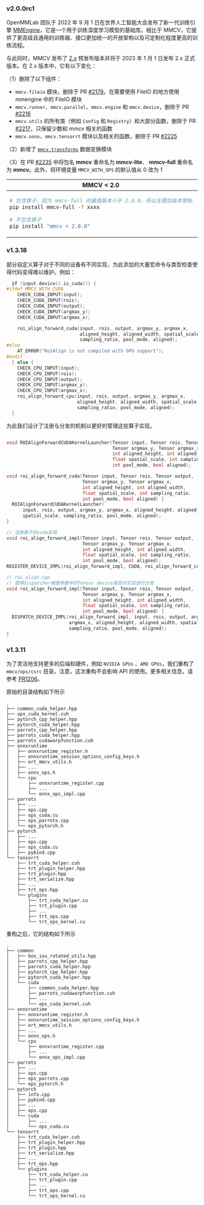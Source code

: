 ### v2.0.0rc1

OpenMMLab 团队于 2022 年 9 月 1 日在世界人工智能大会发布了新一代训练引擎 [MMEngine](https://github.com/open-mmlab/mmengine)，它是一个用于训练深度学习模型的基础库。相比于 MMCV，它提供了更高级且通用的训练器、接口更加统一的开放架构以及可定制化程度更高的训练流程。

与此同时，MMCV 发布了 [2.x](https://github.com/open-mmlab/mmcv/tree/2.x) 预发布版本并将于 2023 年 1 月 1 日发布 2.x 正式版本。在 2.x 版本中，它有以下变化：

（1）删除了以下组件：

- `mmcv.fileio` 模块，删除于 PR [#2179](https://github.com/open-mmlab/mmcv/pull/2179)。在需要使用 FileIO 的地方使用 mmengine 中的 FileIO 模块
- `mmcv.runner`、`mmcv.parallel`、`mmcv.engine` 和 `mmcv.device`，删除于 PR [#2216](https://github.com/open-mmlab/mmcv/pull/2216)
- `mmcv.utils` 的所有类（例如 `Config` 和 `Registry`）和大部分函数，删除于 PR [#2217](https://github.com/open-mmlab/mmcv/pull/2217)，只保留少数和 mmcv 相关的函数
- `mmcv.onnx`、`mmcv.tensorrt` 模块以及相关的函数，删除于 PR [#2225](https://github.com/open-mmlab/mmcv/pull/2225)

（2）新增了 [`mmcv.transforms`](https://github.com/open-mmlab/mmcv/tree/2.x/mmcv/transforms) 数据变换模块

（3）在 PR [#2235](https://github.com/open-mmlab/mmcv/pull/2235) 中将包名 **mmcv** 重命名为 **mmcv-lite**、 **mmcv-full** 重命名为 **mmcv**。此外，将环境变量 `MMCV_WITH_OPS` 的默认值从 0 改为 1

<table class="docutils">
<thead>
  <tr>
    <th align="center">MMCV < 2.0</th>
    <th align="center">MMCV >= 2.0 </th>
<tbody>
  <tr>
  <td valign="top">

```bash
# 包含算子，因为 mmcv-full 的最高版本小于 2.0.0，所以无需加版本限制
pip install mmcv-full -f xxxx

# 不包含算子
pip install "mmcv < 2.0.0"
```

</td>
  <td valign="top">

```bash
# 包含算子
pip install "mmcv>=2.0.0rc1" -f xxxx

# 不包含算子，因为 mmcv-lite 的起始版本为 2.0.0rc1，所以无需加版本限制
pip install mmcv-lite
```

</td>
</tr>
</thead>
</table>

### v1.3.18

部分自定义算子对于不同的设备有不同实现，为此添加的大量宏命令与类型检查使得代码变得难以维护。例如：

```c++
  if (input.device().is_cuda()) {
#ifdef MMCV_WITH_CUDA
    CHECK_CUDA_INPUT(input);
    CHECK_CUDA_INPUT(rois);
    CHECK_CUDA_INPUT(output);
    CHECK_CUDA_INPUT(argmax_y);
    CHECK_CUDA_INPUT(argmax_x);

    roi_align_forward_cuda(input, rois, output, argmax_y, argmax_x,
                           aligned_height, aligned_width, spatial_scale,
                           sampling_ratio, pool_mode, aligned);
#else
    AT_ERROR("RoIAlign is not compiled with GPU support");
#endif
  } else {
    CHECK_CPU_INPUT(input);
    CHECK_CPU_INPUT(rois);
    CHECK_CPU_INPUT(output);
    CHECK_CPU_INPUT(argmax_y);
    CHECK_CPU_INPUT(argmax_x);
    roi_align_forward_cpu(input, rois, output, argmax_y, argmax_x,
                          aligned_height, aligned_width, spatial_scale,
                          sampling_ratio, pool_mode, aligned);
  }
```

为此我们设计了注册与分发的机制以更好的管理这些算子实现。

```c++

void ROIAlignForwardCUDAKernelLauncher(Tensor input, Tensor rois, Tensor output,
                                       Tensor argmax_y, Tensor argmax_x,
                                       int aligned_height, int aligned_width,
                                       float spatial_scale, int sampling_ratio,
                                       int pool_mode, bool aligned);

void roi_align_forward_cuda(Tensor input, Tensor rois, Tensor output,
                            Tensor argmax_y, Tensor argmax_x,
                            int aligned_height, int aligned_width,
                            float spatial_scale, int sampling_ratio,
                            int pool_mode, bool aligned) {
  ROIAlignForwardCUDAKernelLauncher(
      input, rois, output, argmax_y, argmax_x, aligned_height, aligned_width,
      spatial_scale, sampling_ratio, pool_mode, aligned);
}

// 注册算子的cuda实现
void roi_align_forward_impl(Tensor input, Tensor rois, Tensor output,
                            Tensor argmax_y, Tensor argmax_x,
                            int aligned_height, int aligned_width,
                            float spatial_scale, int sampling_ratio,
                            int pool_mode, bool aligned);
REGISTER_DEVICE_IMPL(roi_align_forward_impl, CUDA, roi_align_forward_cuda);

// roi_align.cpp
// 使用dispatcher根据参数中的Tensor device类型对实现进行分发
void roi_align_forward_impl(Tensor input, Tensor rois, Tensor output,
                            Tensor argmax_y, Tensor argmax_x,
                            int aligned_height, int aligned_width,
                            float spatial_scale, int sampling_ratio,
                            int pool_mode, bool aligned) {
  DISPATCH_DEVICE_IMPL(roi_align_forward_impl, input, rois, output, argmax_y,
                       argmax_x, aligned_height, aligned_width, spatial_scale,
                       sampling_ratio, pool_mode, aligned);
}

```

### v1.3.11

为了灵活地支持更多的后端和硬件，例如 `NVIDIA GPUs` 、`AMD GPUs`，我们重构了 `mmcv/ops/csrc` 目录。注意，这次重构不会影响 API 的使用。更多相关信息，请参考 [PR1206](https://github.com/open-mmlab/mmcv/pull/1206)。

原始的目录结构如下所示

```
.
├── common_cuda_helper.hpp
├── ops_cuda_kernel.cuh
├── pytorch_cpp_helper.hpp
├── pytorch_cuda_helper.hpp
├── parrots_cpp_helper.hpp
├── parrots_cuda_helper.hpp
├── parrots_cudawarpfunction.cuh
├── onnxruntime
│   ├── onnxruntime_register.h
│   ├── onnxruntime_session_options_config_keys.h
│   ├── ort_mmcv_utils.h
│   ├── ...
│   ├── onnx_ops.h
│   └── cpu
│       ├── onnxruntime_register.cpp
│       ├── ...
│       └── onnx_ops_impl.cpp
├── parrots
│   ├── ...
│   ├── ops.cpp
│   ├── ops_cuda.cu
│   ├── ops_parrots.cpp
│   └── ops_pytorch.h
├── pytorch
│   ├── ...
│   ├── ops.cpp
│   ├── ops_cuda.cu
│   ├── pybind.cpp
└── tensorrt
    ├── trt_cuda_helper.cuh
    ├── trt_plugin_helper.hpp
    ├── trt_plugin.hpp
    ├── trt_serialize.hpp
    ├── ...
    ├── trt_ops.hpp
    └── plugins
        ├── trt_cuda_helper.cu
        ├── trt_plugin.cpp
        ├── ...
        ├── trt_ops.cpp
        └── trt_ops_kernel.cu
```

重构之后，它的结构如下所示

```
.
├── common
│   ├── box_iou_rotated_utils.hpp
│   ├── parrots_cpp_helper.hpp
│   ├── parrots_cuda_helper.hpp
│   ├── pytorch_cpp_helper.hpp
│   ├── pytorch_cuda_helper.hpp
│   └── cuda
│       ├── common_cuda_helper.hpp
│       ├── parrots_cudawarpfunction.cuh
│       ├── ...
│       └── ops_cuda_kernel.cuh
├── onnxruntime
│   ├── onnxruntime_register.h
│   ├── onnxruntime_session_options_config_keys.h
│   ├── ort_mmcv_utils.h
│   ├── ...
│   ├── onnx_ops.h
│   └── cpu
│       ├── onnxruntime_register.cpp
│       ├── ...
│       └── onnx_ops_impl.cpp
├── parrots
│   ├── ...
│   ├── ops.cpp
│   ├── ops_parrots.cpp
│   └── ops_pytorch.h
├── pytorch
│   ├── info.cpp
│   ├── pybind.cpp
│   ├── ...
│   ├── ops.cpp
│   └── cuda
│       ├── ...
│       └── ops_cuda.cu
└── tensorrt
    ├── trt_cuda_helper.cuh
    ├── trt_plugin_helper.hpp
    ├── trt_plugin.hpp
    ├── trt_serialize.hpp
    ├── ...
    ├── trt_ops.hpp
    └── plugins
        ├── trt_cuda_helper.cu
        ├── trt_plugin.cpp
        ├── ...
        ├── trt_ops.cpp
        └── trt_ops_kernel.cu
```
